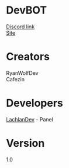 # DevBOT
[Discord link](https://discord.gg/Esh6vygBwT)<br>
[Site](https://discord.gg/Esh6vygBwT)

# Creators
RyanWolfDev<br>
Cafezin

# Developers
[LachlanDev](https://github.com/LachlanDev) - Panel

# Version
1.0

